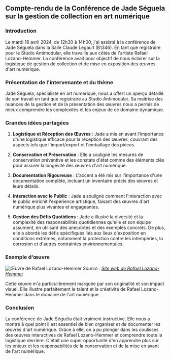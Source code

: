 ## Compte-rendu de la Conférence de Jade Séguela sur la gestion de collection en art numérique

### Introduction
Le mardi 16 avril 2024, de 12h30 à 14h00, j'ai assisté à la conférence de Jade Séguela dans la Salle Claude Legault (B1346). En tant que registraire pour le Studio Antimodular, elle travaille aux côtés de l'artiste Rafael Lozano-Hemmer. La conférence avait pour objectif de nous éclairer sur la logistique de gestion de collection et de mise en exposition des œuvres d'art numérique.

### Présentation de l'intervenante et du thème
Jade Séguela, spécialiste en art numérique, nous a offert un aperçu détaillé de son travail en tant que registraire au Studio Antimodular. Sa maîtrise des nuances de la gestion et de la présentation des œuvres nous a permis de mieux comprendre les complexités et les enjeux de ce domaine dynamique.

### Grandes idées partagées
1. **Logistique et Réception des Œuvres** : Jade a mis en avant l'importance d'une logistique efficace pour la réception des œuvres, couvrant des aspects tels que l'import/export et l'emballage des pièces.
  
2. **Conservation et Préservation** : Elle a souligné les mesures de conservation préventive et les constats d'état comme des éléments clés pour assurer la longévité des œuvres d'art numérique.
 
3. **Documentation Rigoureuse** : L'accent a été mis sur l'importance d'une documentation complète, incluant un inventaire précis des œuvres et leurs détails.

4. **Interaction avec le Public** : Jade a souligné comment l'interaction avec le public enrichit l'expérience artistique, faisant des œuvres d'art numérique plus vivantes et engageantes.

5. **Gestion des Défis Quotidiens** : Jade a illustré la diversité et la complexité des responsabilités quotidiennes qu'elle et son équipe assument, en utilisant des anecdotes et des exemples concrets. De plus, elle a abordé les défis spécifiques liés aux lieux d'exposition en conditions extrêmes, notamment la protection contre les intempéries, la corrosion et d'autres contraintes environnementales.
### Exemple d'œuvre
![Œuvre de Rafael Lozano-Hemmer](https://thenational-the-national-prod.cdn.arcpublishing.com/resizer/v2/NR733DXN7VFA5HRFRFX575NNKQ.jpg?smart=true&auth=b5e0cf8b69dca92dcb9a70ce81b2842ae4251c59e5ec2fefe5af3bcc0fa7954e&width=800&height=599)
*Source : [Site web de Rafael Lozano-Hemmer](https://www.lozano-hemmer.com/exhibitions/rafael_lozano-hemmer_translation_island_abu_dhabi_2023.php#:~:text=November%2020th%2C%202023%20%2D%20January%2031st,water%20from%20downtown%20Abu%20Dhabi.)*

Cette œuvre m'a particulièrement marquée par son originalité et son impact visuel. Elle illustre parfaitement le talent et la créativité de Rafael Lozano-Hemmer dans le domaine de l'art numérique.

### Conclusion
La conférence de Jade Séguéla était vraiment instructive. Elle nous a montré à quel point il est essentiel de bien organiser et de documenter les œuvres d'art numérique. Grâce à elle, on a pu plonger dans les coulisses des œuvres interactives de Rafael Lozano-Hemmer et comprendre toute la logistique derrière. C'était une super opportunité d'en apprendre plus sur les enjeux et les responsabilités de la conservation et de la mise en avant de l'art numérique.
